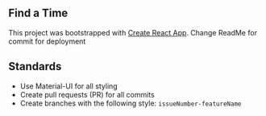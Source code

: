 ## Find a Time

This project was bootstrapped with [Create React App](https://github.com/facebook/create-react-app).
Change ReadMe for commit for deployment

## Standards
- Use Material-UI for all styling
- Create pull requests (PR) for all commits
- Create branches with the following style: `issueNumber-featureName`
